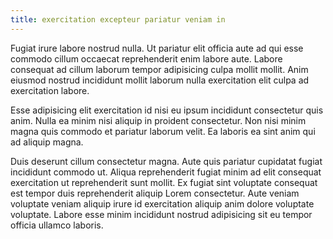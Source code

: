 ```yaml
---
title: exercitation excepteur pariatur veniam in
---
```


Fugiat irure labore nostrud nulla. Ut pariatur elit officia aute ad qui esse commodo cillum occaecat reprehenderit enim labore aute. Labore consequat ad cillum laborum tempor adipisicing culpa mollit mollit. Anim eiusmod nostrud incididunt mollit laborum nulla exercitation elit culpa ad exercitation labore.

Esse adipisicing elit exercitation id nisi eu ipsum incididunt consectetur quis anim. Nulla ea minim nisi aliquip in proident consectetur. Non nisi minim magna quis commodo et pariatur laborum velit. Ea laboris ea sint anim qui ad aliquip magna.

Duis deserunt cillum consectetur magna. Aute quis pariatur cupidatat fugiat incididunt commodo ut. Aliqua reprehenderit fugiat minim ad elit consequat exercitation ut reprehenderit sunt mollit. Ex fugiat sint voluptate consequat est tempor duis reprehenderit aliquip Lorem consectetur. Aute veniam voluptate veniam aliquip irure id exercitation aliquip anim dolore voluptate voluptate. Labore esse minim incididunt nostrud adipisicing sit eu tempor officia ullamco laboris.